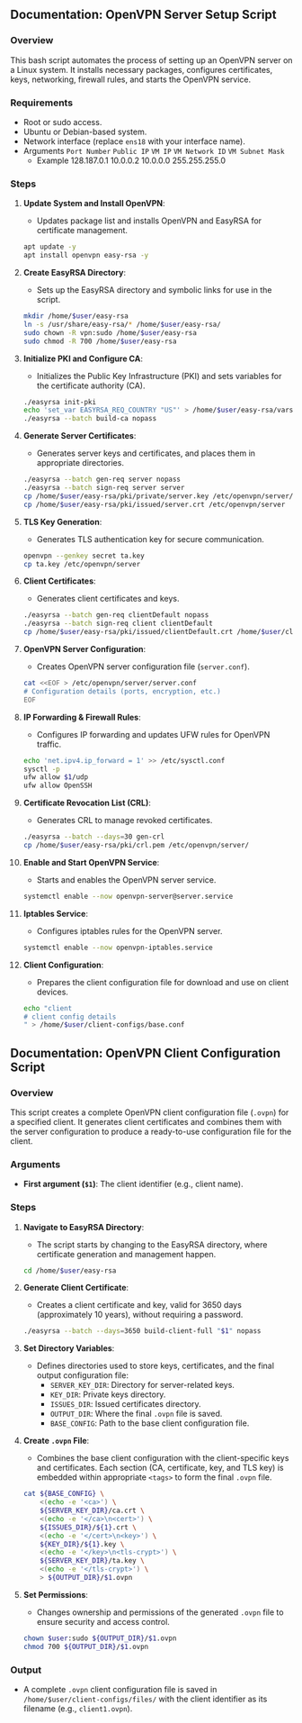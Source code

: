 ## Documentation: OpenVPN Server Setup Script

### Overview
This bash script automates the process of setting up an OpenVPN server on a Linux system. It installs necessary packages, configures certificates, keys, networking, firewall rules, and starts the OpenVPN service.

### Requirements
- Root or sudo access.
- Ubuntu or Debian-based system.
- Network interface (replace `ens18` with your interface name).
- Arguments `Port Number` `Public IP` `VM IP` `VM Network ID` `VM Subnet Mask`
    - Example 128.187.0.1 10.0.0.2 10.0.0.0 255.255.255.0

### Steps

1. **Update System and Install OpenVPN**:
   - Updates package list and installs OpenVPN and EasyRSA for certificate management.
   
   ```bash
   apt update -y
   apt install openvpn easy-rsa -y
   ```

2. **Create EasyRSA Directory**:
   - Sets up the EasyRSA directory and symbolic links for use in the script.
   
   ```bash
   mkdir /home/$user/easy-rsa
   ln -s /usr/share/easy-rsa/* /home/$user/easy-rsa/
   sudo chown -R vpn:sudo /home/$user/easy-rsa
   sudo chmod -R 700 /home/$user/easy-rsa
   ```

3. **Initialize PKI and Configure CA**:
   - Initializes the Public Key Infrastructure (PKI) and sets variables for the certificate authority (CA).
   
   ```bash
   ./easyrsa init-pki
   echo 'set_var EASYRSA_REQ_COUNTRY "US"' > /home/$user/easy-rsa/vars
   ./easyrsa --batch build-ca nopass
   ```

4. **Generate Server Certificates**:
   - Generates server keys and certificates, and places them in appropriate directories.
   
   ```bash
   ./easyrsa --batch gen-req server nopass
   ./easyrsa --batch sign-req server server
   cp /home/$user/easy-rsa/pki/private/server.key /etc/openvpn/server/
   cp /home/$user/easy-rsa/pki/issued/server.crt /etc/openvpn/server
   ```

5. **TLS Key Generation**:
   - Generates TLS authentication key for secure communication.
   
   ```bash
   openvpn --genkey secret ta.key
   cp ta.key /etc/openvpn/server
   ```

6. **Client Certificates**:
   - Generates client certificates and keys.
   
   ```bash
   ./easyrsa --batch gen-req clientDefault nopass
   ./easyrsa --batch sign-req client clientDefault
   cp /home/$user/easy-rsa/pki/issued/clientDefault.crt /home/$user/client-configs/keys/
   ```

7. **OpenVPN Server Configuration**:
   - Creates OpenVPN server configuration file (`server.conf`).
   
   ```bash
   cat <<EOF > /etc/openvpn/server/server.conf
   # Configuration details (ports, encryption, etc.)
   EOF
   ```

8. **IP Forwarding & Firewall Rules**:
   - Configures IP forwarding and updates UFW rules for OpenVPN traffic.
   
   ```bash
   echo 'net.ipv4.ip_forward = 1' >> /etc/sysctl.conf
   sysctl -p
   ufw allow $1/udp
   ufw allow OpenSSH
   ```

9. **Certificate Revocation List (CRL)**:
   - Generates CRL to manage revoked certificates.
   
   ```bash
   ./easyrsa --batch --days=30 gen-crl
   cp /home/$user/easy-rsa/pki/crl.pem /etc/openvpn/server/
   ```

10. **Enable and Start OpenVPN Service**:
    - Starts and enables the OpenVPN server service.
    
    ```bash
    systemctl enable --now openvpn-server@server.service
    ```

11. **Iptables Service**:
    - Configures iptables rules for the OpenVPN server.
    
    ```bash
    systemctl enable --now openvpn-iptables.service
    ```

12. **Client Configuration**:
    - Prepares the client configuration file for download and use on client devices.

    ```bash
    echo "client
    # client config details
    " > /home/$user/client-configs/base.conf
    ```

## Documentation: OpenVPN Client Configuration Script

### Overview
This script creates a complete OpenVPN client configuration file (`.ovpn`) for a specified client. It generates client certificates and combines them with the server configuration to produce a ready-to-use configuration file for the client.

### Arguments
- **First argument (`$1`)**: The client identifier (e.g., client name).

### Steps

1. **Navigate to EasyRSA Directory**:
   - The script starts by changing to the EasyRSA directory, where certificate generation and management happen.
   
   ```bash
   cd /home/$user/easy-rsa
   ```

2. **Generate Client Certificate**:
   - Creates a client certificate and key, valid for 3650 days (approximately 10 years), without requiring a password.
   
   ```bash
   ./easyrsa --batch --days=3650 build-client-full "$1" nopass
   ```

3. **Set Directory Variables**:
   - Defines directories used to store keys, certificates, and the final output configuration file:
     - `SERVER_KEY_DIR`: Directory for server-related keys.
     - `KEY_DIR`: Private keys directory.
     - `ISSUES_DIR`: Issued certificates directory.
     - `OUTPUT_DIR`: Where the final `.ovpn` file is saved.
     - `BASE_CONFIG`: Path to the base client configuration file.

4. **Create `.ovpn` File**:
   - Combines the base client configuration with the client-specific keys and certificates. Each section (CA, certificate, key, and TLS key) is embedded within appropriate `<tags>` to form the final `.ovpn` file.
   
   ```bash
   cat ${BASE_CONFIG} \
       <(echo -e '<ca>') \
       ${SERVER_KEY_DIR}/ca.crt \
       <(echo -e '</ca>\n<cert>') \
       ${ISSUES_DIR}/${1}.crt \
       <(echo -e '</cert>\n<key>') \
       ${KEY_DIR}/${1}.key \
       <(echo -e '</key>\n<tls-crypt>') \
       ${SERVER_KEY_DIR}/ta.key \
       <(echo -e '</tls-crypt>') \
       > ${OUTPUT_DIR}/$1.ovpn
   ```

5. **Set Permissions**:
   - Changes ownership and permissions of the generated `.ovpn` file to ensure security and access control.
   
   ```bash
   chown $user:sudo ${OUTPUT_DIR}/$1.ovpn
   chmod 700 ${OUTPUT_DIR}/$1.ovpn
   ```

### Output
- A complete `.ovpn` client configuration file is saved in `/home/$user/client-configs/files/` with the client identifier as its filename (e.g., `client1.ovpn`).